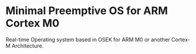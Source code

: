 # Minimal Preemptive OS for ARM Cortex M0

Real-time Operating system based in OSEK for ARM M0 or another Cortex-M Architecture.
